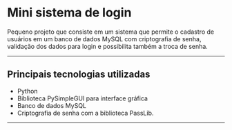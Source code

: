 <h1>Mini sistema de login</h1>

Pequeno projeto que consiste em um sistema que permite o cadastro de usuários em um banco de dados MySQL com criptografia de senha,
validação dos dados para login e possibilita também a troca de senha.
<hr>

<h2>Principais tecnologias utilizadas</h2>
<ul>
<li> Python</li>
<li> Biblioteca PySimpleGUI para interface gráfica</li>
<li> Banco de dados MySQL</li>
<li> Criptografia de senha com a biblioteca PassLib.</li>
</ul>
<hr>
